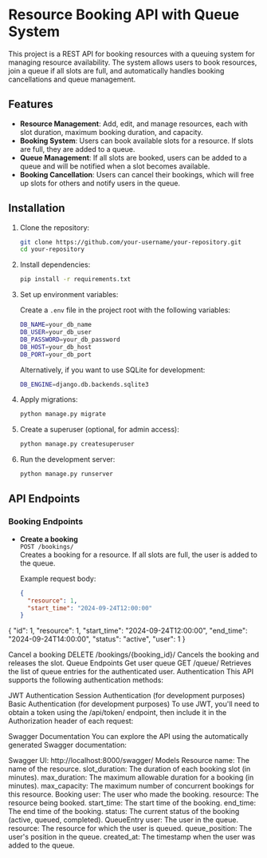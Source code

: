 # Resource Booking API with Queue System

This project is a REST API for booking resources with a queuing system for managing resource availability. The system allows users to book resources, join a queue if all slots are full, and automatically handles booking cancellations and queue management.

## Features

- **Resource Management**: Add, edit, and manage resources, each with slot duration, maximum booking duration, and capacity.
- **Booking System**: Users can book available slots for a resource. If slots are full, they are added to a queue.
- **Queue Management**: If all slots are booked, users can be added to a queue and will be notified when a slot becomes available.
- **Booking Cancellation**: Users can cancel their bookings, which will free up slots for others and notify users in the queue.

## Installation

1. Clone the repository:

    ```bash
    git clone https://github.com/your-username/your-repository.git
    cd your-repository
    ```

2. Install dependencies:

    ```bash
    pip install -r requirements.txt
    ```

3. Set up environment variables:

    Create a `.env` file in the project root with the following variables:

    ```bash
    DB_NAME=your_db_name
    DB_USER=your_db_user
    DB_PASSWORD=your_db_password
    DB_HOST=your_db_host
    DB_PORT=your_db_port
    ```

    Alternatively, if you want to use SQLite for development:

    ```bash
    DB_ENGINE=django.db.backends.sqlite3
    ```

4. Apply migrations:

    ```bash
    python manage.py migrate
    ```

5. Create a superuser (optional, for admin access):

    ```bash
    python manage.py createsuperuser
    ```

6. Run the development server:

    ```bash
    python manage.py runserver
    ```

## API Endpoints

### Booking Endpoints

- **Create a booking**  
  `POST /bookings/`  
  Creates a booking for a resource. If all slots are full, the user is added to the queue.

  Example request body:

  ```json
  {
    "resource": 1,
    "start_time": "2024-09-24T12:00:00"
  }
{
  "id": 1,
  "resource": 1,
  "start_time": "2024-09-24T12:00:00",
  "end_time": "2024-09-24T14:00:00",
  "status": "active",
  "user": 1
}


Cancel a booking
DELETE /bookings/{booking_id}/
Cancels the booking and releases the slot.
Queue Endpoints
Get user queue
GET /queue/
Retrieves the list of queue entries for the authenticated user.
Authentication
This API supports the following authentication methods:

JWT Authentication
Session Authentication (for development purposes)
Basic Authentication (for development purposes)
To use JWT, you'll need to obtain a token using the /api/token/ endpoint, then include it in the Authorization header of each request:


Swagger Documentation
You can explore the API using the automatically generated Swagger documentation:

Swagger UI: http://localhost:8000/swagger/
Models
Resource
name: The name of the resource.
slot_duration: The duration of each booking slot (in minutes).
max_duration: The maximum allowable duration for a booking (in minutes).
max_capacity: The maximum number of concurrent bookings for this resource.
Booking
user: The user who made the booking.
resource: The resource being booked.
start_time: The start time of the booking.
end_time: The end time of the booking.
status: The current status of the booking (active, queued, completed).
QueueEntry
user: The user in the queue.
resource: The resource for which the user is queued.
queue_position: The user's position in the queue.
created_at: The timestamp when the user was added to the queue.
